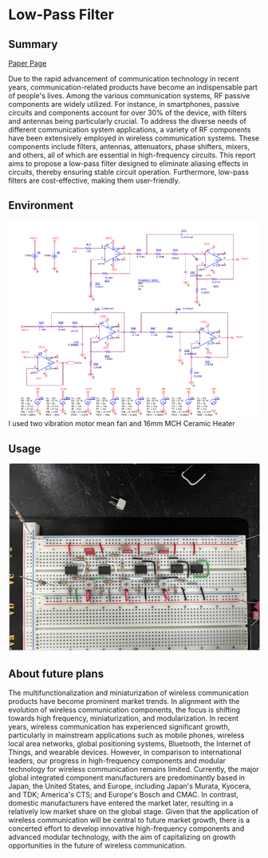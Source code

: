 # Low-Pass Filter
## Summary 
[Paper Page](https://dennishsu716.github.io/project2.github.io/project2/file/paper.pdf)

Due to the rapid advancement of communication technology in recent years, communication-related products have become an indispensable part of people's lives. Among the various communication systems, RF passive components are widely utilized. For instance, in smartphones, passive circuits and components account for over 30% of the device, with filters and antennas being particularly crucial. To address the diverse needs of different communication system applications, a variety of RF components have been extensively employed in wireless communication systems. These components include filters, antennas, attenuators, phase shifters, mixers, and others, all of which are essential in high-frequency circuits. This report aims to propose a low-pass filter designed to eliminate aliasing effects in circuits, thereby ensuring stable circuit operation. Furthermore, low-pass filters are cost-effective, making them user-friendly.

## Environment
![image](https://github.com/DennisHsu716/project2.github.io/blob/main/project2/file/orcad.png)
I used two vibration motor mean fan and 16mm MCH Ceramic Heater

## Usage
![image](https://github.com/DennisHsu716/project2.github.io/blob/main/project2/file/%E8%9E%A2%E5%B9%95%E6%93%B7%E5%8F%96%E7%95%AB%E9%9D%A2%202024-07-09%20122815.png)


## About future plans
The multifunctionalization and miniaturization of wireless communication products have become prominent market trends. In alignment with the evolution of wireless communication components, the focus is shifting towards high frequency, miniaturization, and modularization. In recent years, wireless communication has experienced significant growth, particularly in mainstream applications such as mobile phones, wireless local area networks, global positioning systems, Bluetooth, the Internet of Things, and wearable devices. However, in comparison to international leaders, our progress in high-frequency components and modular technology for wireless communication remains limited. Currently, the major global integrated component manufacturers are predominantly based in Japan, the United States, and Europe, including Japan's Murata, Kyocera, and TDK; America's CTS; and Europe's Bosch and CMAC. In contrast, domestic manufacturers have entered the market later, resulting in a relatively low market share on the global stage. Given that the application of wireless communication will be central to future market growth, there is a concerted effort to develop innovative high-frequency components and advanced modular technology, with the aim of capitalizing on growth opportunities in the future of wireless communication.

